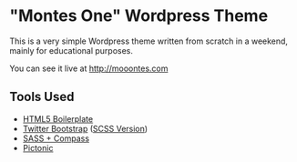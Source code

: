 "Montes One" Wordpress Theme
=========================

This is a very simple Wordpress theme written from scratch in a weekend, mainly for educational purposes.

You can see it live at http://mooontes.com

Tools Used
----------

- [HTML5 Boilerplate](http://html5boilerplate.com/)
- [Twitter Bootstrap](http://twitter.github.com/bootstrap/) ([SCSS Version](https://github.com/jlong/sass-twitter-bootstrap))
- [SASS + Compass](http://compass-style.org/)
- [Pictonic](https://pictonic.co/)
